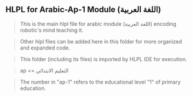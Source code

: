 ## HLPL for Arabic-Ap-1 Module (اللغة العربية)
>This is the main hlpl file for arabic module (اللغة العربية) encoding robotic's mind teaching it.

>Other hlpl files can be added here in this folder for more organized and expanded code.

>This folder (including its files) is imported by HLPL IDE for execution.

>ap == التعليم الابتدائي

>The number in "ap-1" refers to the educational level "1" of primary education.
